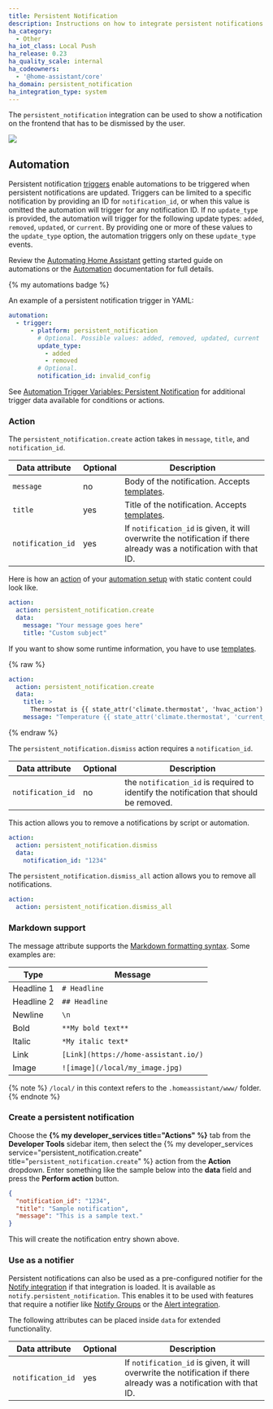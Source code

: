 ```yaml
---
title: Persistent Notification
description: Instructions on how to integrate persistent notifications into Home Assistant.
ha_category:
  - Other
ha_iot_class: Local Push
ha_release: 0.23
ha_quality_scale: internal
ha_codeowners:
  - '@home-assistant/core'
ha_domain: persistent_notification
ha_integration_type: system
---
```


The `persistent_notification` integration can be used to show a notification on the frontend that has to be dismissed by the user.

<p class='img'>
  <img src='/images/screenshots/persistent-notification.png' />
</p>

## Automation

Persistent notification [triggers](/docs/automation/trigger) enable automations to be triggered when persistent notifications are updated. Triggers can be limited to a specific notification by providing an ID for `notification_id`, or when this value is omitted the automation will trigger for any notification ID. If no `update_type` is provided, the automation will trigger for the following update types: `added`, `removed`, `updated`, or `current`. By providing one or more of these values to the `update_type` option, the automation triggers only on these `update_type` events.

Review the [Automating Home Assistant](/getting-started/automation/) getting started guide on automations or the [Automation](/docs/automation/) documentation for full details.

{% my automations badge %}

An example of a persistent notification trigger in YAML:

```yaml
automation:
  - trigger:
      - platform: persistent_notification
        # Optional. Possible values: added, removed, updated, current
        update_type:
          - added
          - removed
        # Optional.
        notification_id: invalid_config
```

See [Automation Trigger Variables: Persistent Notification](/docs/automation/templating/#persistent-notification) 
for additional trigger data available for conditions or actions.

### Action

The `persistent_notification.create` action takes in `message`, `title`, and `notification_id`.

| Data attribute | Optional | Description |
| ---------------------- | -------- | ----------- |
| `message`              |       no | Body of the notification. Accepts [templates](/docs/configuration/templating/).
| `title`                |      yes | Title of the notification. Accepts [templates](/docs/configuration/templating/).
| `notification_id`      |      yes | If `notification_id` is given, it will overwrite the notification if there already was a notification with that ID.

Here is how an [action](/docs/automation/action) of your [automation setup](/getting-started/automation/) with static content could look like.

```yaml
action:
  action: persistent_notification.create
  data:
    message: "Your message goes here"
    title: "Custom subject"
```

If you want to show some runtime information, you have to use [templates](/docs/configuration/templating/).

{% raw %}

```yaml
action:
  action: persistent_notification.create
  data:
    title: >
      Thermostat is {{ state_attr('climate.thermostat', 'hvac_action') }}
    message: "Temperature {{ state_attr('climate.thermostat', 'current_temperature') }}"
```

{% endraw %}

The `persistent_notification.dismiss` action requires a `notification_id`.

| Data attribute | Optional | Description |
| ---------------------- | -------- | ----------- |
| `notification_id`      |      no  | the `notification_id` is required to identify the notification that should be removed.

This action allows you to remove a notifications by script or automation.

```yaml
action:
  action: persistent_notification.dismiss
  data:
    notification_id: "1234"
```

The `persistent_notification.dismiss_all` action allows you to remove all notifications.

```yaml
action:
  action: persistent_notification.dismiss_all
```

### Markdown support

The message attribute supports the [Markdown formatting syntax](https://daringfireball.net/projects/markdown/syntax). Some examples are:

| Type | Message |
| ---- | ------- |
| Headline 1 | `# Headline` |
| Headline 2 | `## Headline` |
| Newline | `\n` |
| Bold | `**My bold text**` |
| Italic | `*My italic text*` |
| Link | `[Link](https://home-assistant.io/)` |
| Image | `![image](/local/my_image.jpg)` |

{% note %}
`/local/` in this context refers to the `.homeassistant/www/` folder.
{% endnote %}

### Create a persistent notification

Choose the **{% my developer_services title="Actions" %}** tab from the **Developer Tools** sidebar item, then select the {% my developer_services service="persistent_notification.create" title="`persistent_notification.create`" %} action from the **Action** dropdown. Enter something like the sample below into the **data** field and press the **Perform action** button.

```json
{
  "notification_id": "1234",
  "title": "Sample notification",
  "message": "This is a sample text."
}
```
This will create the notification entry shown above.

### Use as a notifier

Persistent notifications can also be used as a pre-configured notifier for the [Notify integration](/integrations/notify/) if that integration is loaded. It is available as `notify.persistent_notification`. This enables it to be used with features that require a notifier like [Notify Groups](/integrations/group/#notify-groups) or the [Alert integration](/integrations/alert/).

The following attributes can be placed inside `data` for extended functionality.

| Data attribute | Optional | Description |
| ---------------------- | -------- | ----------- |
| `notification_id`      |      yes | If `notification_id` is given, it will overwrite the notification if there already was a notification with that ID. |
